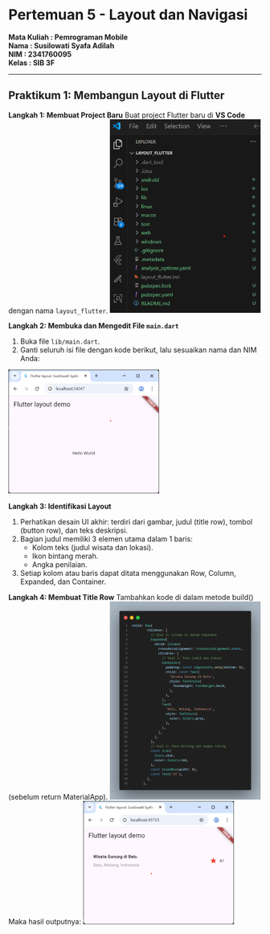 # Pertemuan 5 - Layout dan Navigasi

**Mata Kuliah : Pemrograman Mobile**  
**Nama        : Susilowati Syafa Adilah**  
**NIM         : 2341760095**  
**Kelas       : SIB 3F**  

---

## Praktikum 1: Membangun Layout di Flutter

**Langkah 1: Membuat Project Baru**
Buat project Flutter baru di **VS Code** dengan nama `layout_flutter`.
<img src="images/P1.1.png" alt="Praktikum 1" width="300"/>

**Langkah 2: Membuka dan Mengedit File `main.dart`**
1. Buka file `lib/main.dart`.
2. Ganti seluruh isi file dengan kode berikut, lalu sesuaikan nama dan NIM Anda:
<img src="images/P1.2.png" alt="Praktikum 1" width="300"/>

**Langkah 3: Identifikasi Layout**
1. Perhatikan desain UI akhir: terdiri dari gambar, judul (title row), tombol (button row), dan teks deskripsi.
2. Bagian judul memiliki 3 elemen utama dalam 1 baris:
    - Kolom teks (judul wisata dan lokasi).
    - Ikon bintang merah.
    - Angka penilaian.
3. Setiap kolom atau baris dapat ditata menggunakan Row, Column, Expanded, dan Container.

**Langkah 4: Membuat Title Row**
Tambahkan kode di dalam metode build() (sebelum return MaterialApp).
<img src="images/P1.4.png" alt="Praktikum 1" width="300"/>
Maka hasil outputnya:
<img src="images/P1.3.png" alt="Praktikum 1" width="300"/>
